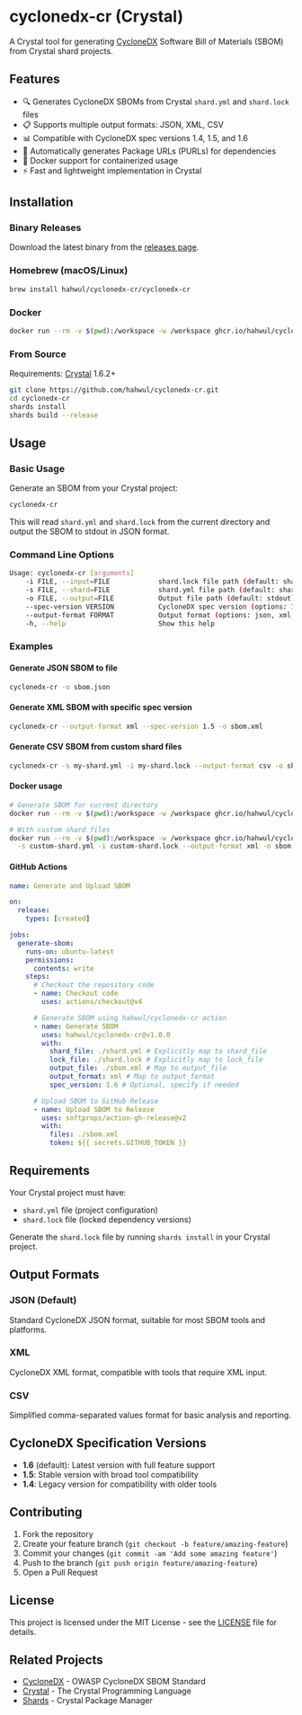 # cyclonedx-cr (Crystal)

A Crystal tool for generating [CycloneDX](https://cyclonedx.org/) Software Bill of Materials (SBOM) from Crystal shard projects.

## Features

- 🔍 Generates CycloneDX SBOMs from Crystal `shard.yml` and `shard.lock` files
- 📋 Supports multiple output formats: JSON, XML, CSV
- 📊 Compatible with CycloneDX spec versions 1.4, 1.5, and 1.6
- 🔗 Automatically generates Package URLs (PURLs) for dependencies
- 🐳 Docker support for containerized usage
- ⚡ Fast and lightweight implementation in Crystal

## Installation

### Binary Releases

Download the latest binary from the [releases page](https://github.com/hahwul/cyclonedx-cr/releases).

### Homebrew (macOS/Linux)

```bash
brew install hahwul/cyclonedx-cr/cyclonedx-cr
```

### Docker

```bash
docker run --rm -v $(pwd):/workspace -w /workspace ghcr.io/hahwul/cyclonedx-cr:latest
```

### From Source

Requirements: [Crystal](https://crystal-lang.org/) 1.6.2+

```bash
git clone https://github.com/hahwul/cyclonedx-cr.git
cd cyclonedx-cr
shards install
shards build --release
```

## Usage

### Basic Usage

Generate an SBOM from your Crystal project:

```bash
cyclonedx-cr
```

This will read `shard.yml` and `shard.lock` from the current directory and output the SBOM to stdout in JSON format.

### Command Line Options

```bash
Usage: cyclonedx-cr [arguments]
    -i FILE, --input=FILE            shard.lock file path (default: shard.lock)
    -s FILE, --shard=FILE            shard.yml file path (default: shard.yml)
    -o FILE, --output=FILE           Output file path (default: stdout)
    --spec-version VERSION           CycloneDX spec version (options: 1.4, 1.5, 1.6, default: 1.6)
    --output-format FORMAT           Output format (options: json, xml, csv, default: json)
    -h, --help                       Show this help
```

### Examples

#### Generate JSON SBOM to file
```bash
cyclonedx-cr -o sbom.json
```

#### Generate XML SBOM with specific spec version
```bash
cyclonedx-cr --output-format xml --spec-version 1.5 -o sbom.xml
```

#### Generate CSV SBOM from custom shard files
```bash
cyclonedx-cr -s my-shard.yml -i my-shard.lock --output-format csv -o sbom.csv
```

#### Docker usage
```bash
# Generate SBOM for current directory
docker run --rm -v $(pwd):/workspace -w /workspace ghcr.io/hahwul/cyclonedx-cr:latest -o sbom.json

# With custom shard files
docker run --rm -v $(pwd):/workspace -w /workspace ghcr.io/hahwul/cyclonedx-cr:latest \
  -s custom-shard.yml -i custom-shard.lock --output-format xml -o sbom.xml
```

#### GitHub Actions
```yaml
name: Generate and Upload SBOM

on:
  release:
    types: [created]

jobs:
  generate-sbom:
    runs-on: ubuntu-latest
    permissions:
      contents: write
    steps:
      # Checkout the repository code
      - name: Checkout code
        uses: actions/checkout@v4

      # Generate SBOM using hahwul/cyclonedx-cr action
      - name: Generate SBOM
        uses: hahwul/cyclonedx-cr@v1.0.0
        with:
          shard_file: ./shard.yml # Explicitly map to shard_file
          lock_file: ./shard.lock # Explicitly map to lock_file
          output_file: ./sbom.xml # Map to output_file
          output_format: xml # Map to output_format
          spec_version: 1.6 # Optional, specify if needed

      # Upload SBOM to GitHub Release
      - name: Upload SBOM to Release
        uses: softprops/action-gh-release@v2
        with:
          files: ./sbom.xml
          token: ${{ secrets.GITHUB_TOKEN }}

```

## Requirements

Your Crystal project must have:
- `shard.yml` file (project configuration)
- `shard.lock` file (locked dependency versions)

Generate the `shard.lock` file by running `shards install` in your Crystal project.

## Output Formats

### JSON (Default)
Standard CycloneDX JSON format, suitable for most SBOM tools and platforms.

### XML
CycloneDX XML format, compatible with tools that require XML input.

### CSV
Simplified comma-separated values format for basic analysis and reporting.

## CycloneDX Specification Versions

- **1.6** (default): Latest version with full feature support
- **1.5**: Stable version with broad tool compatibility
- **1.4**: Legacy version for compatibility with older tools

## Contributing

1. Fork the repository
2. Create your feature branch (`git checkout -b feature/amazing-feature`)
3. Commit your changes (`git commit -am 'Add some amazing feature'`)
4. Push to the branch (`git push origin feature/amazing-feature`)
5. Open a Pull Request

## License

This project is licensed under the MIT License - see the [LICENSE](LICENSE) file for details.

## Related Projects

- [CycloneDX](https://cyclonedx.org/) - OWASP CycloneDX SBOM Standard
- [Crystal](https://crystal-lang.org/) - The Crystal Programming Language
- [Shards](https://github.com/crystal-lang/shards) - Crystal Package Manager
